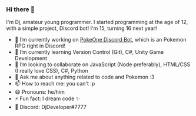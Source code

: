 ### Hi there 👋
I'm Dj, amateur young programmer. I started programming at the age of 12, with a simple project, Discord bot! I'm 15, turning 16 next year!

- 🔭 I’m currently working on [PokeOne Discord Bot](https://top.gg/bot/473020399060385792), which is an Pokemon RPG right in Discord!
- 🌱 I’m currently learning Version Control (Git), C#, Unity Game Development
- 👯 I’m looking to collaborate on JavaScript (Node preferably), HTML/CSS (I really love CSS), C#, Python
- 💬 Ask me about anything related to code and Pokemon :3
- 📫 How to reach me: you can't :p
- 😄 Pronouns: he/him
- ⚡ Fun fact: I dream code ✨
- 💬 Discord: DjDeveloper#7777
